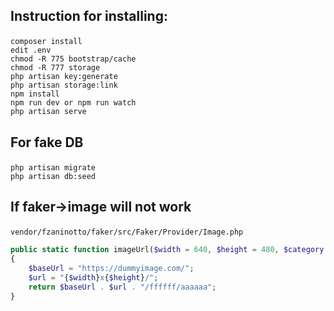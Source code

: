 ## <p aligin="center">Instruction for installing: </p>
    composer install
    edit .env
    chmod -R 775 bootstrap/cache
    chmod -R 777 storage
    php artisan key:generate
    php artisan storage:link
    npm install
    npm run dev or npm run watch
    php artisan serve

## <p aligin="center">For fake DB</p>
    php artisan migrate
    php artisan db:seed

## <p aligin="center">If faker->image will not work</p>

    vendor/fzaninotto/faker/src/Faker/Provider/Image.php
```php
public static function imageUrl($width = 640, $height = 480, $category = null, $randomize = false, $word = null, $gray = false)
{
    $baseUrl = "https://dummyimage.com/";
    $url = "{$width}x{$height}/";
    return $baseUrl . $url . "/ffffff/aaaaaa";
}
```


